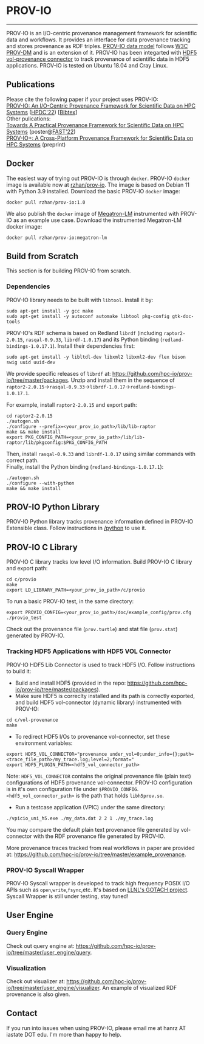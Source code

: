 # PROV-IO

---
PROV-IO is an I/O-centric provenance management framework for scientific data and workflows. It provides an interface for data provenance tracking and stores provenance as RDF triples. [PROV-IO data model](https://github.com/hpc-io/prov-io/blob/master/doc/provio-latest.png) follows [W3C PROV-DM](https://www.w3.org/TR/prov-dm/) and is an extension of it. PROV-IO has been integarted with [HDF5 vol-provenance connector](https://github.com/hpc-io/vol-provenance) to track provenance of scientific data in HDF5 applications. PROV-IO is tested on Ubuntu 18.04 and Cray Linux.

## Publications
Please cite the following paper if your project uses PROV-IO:  <br /> 
[PROV-IO: An I/O-Centric Provenance Framework for Scientific Data on HPC Systems](https://dl.acm.org/doi/10.1145/3502181.3531477) ([HPDC'22](https://www.hpdc.org/2022/)) [[Bibtex](https://github.com/hpc-io/prov-io/blob/master/doc/acm_3502181.3531477.bib)] <br /> 
Other pulications:  <br /> 
[Towards A Practical Provenance Framework for Scientific Data on HPC Systems](https://github.com/hpc-io/prov-io/blob/master/doc/FAST_22_WiP_PROV-IO.pdf) (poster@[FAST'22](https://www.usenix.org/conference/fast22)) <br />
[PROV-IO+: A Cross-Platform Provenance Framework for Scientific Data on HPC Systems](https://arxiv.org/abs/2308.00891) (preprint)<br />

## Docker
The easiest way of trying out PROV-IO is through ```docker```. PROV-IO ```docker``` image is available now at [rzhan/prov-io](https://hub.docker.com/repository/docker/rzhan/prov-io). The image is based on Debian 11 with Python 3.9 installed. Download the basic PROV-IO ```docker``` image:
```
docker pull rzhan/prov-io:1.0
```
We also publish the ```docker``` image of [Megatron-LM](https://github.com/NVIDIA/Megatron-LM) instrumented with PROV-IO as an example use case. Download the instrumented Megatron-LM docker image:
```
docker pull rzhan/prov-io:megatron-lm
```

## Build from Scratch
This section is for building PROV-IO from scratch.

### Dependencies
PROV-IO library needs to be built with ```libtool```. Install it by: <br /> 
```
sudo apt-get install -y gcc make
sudo apt-get install -y autoconf automake libtool pkg-config gtk-doc-tools 
```
PROV-IO's RDF schema is based on Redland ```librdf``` (including ```raptor2-2.0.15```, ```rasqal-0.9.33```, ```librdf-1.0.17```) and its Python binding (```redland-bindings-1.0.17.1```). Install their dependencies first: <br />  
```
sudo apt-get install -y libltdl-dev libxml2 libxml2-dev flex bison swig uuid uuid-dev
```
We provide specific releases of ```librdf``` at: https://github.com/hpc-io/prov-io/tree/master/packages. Unzip and install them in the sequence of ```raptor2-2.0.15```->```rasqal-0.9.33```->```librdf-1.0.17```->```redland-bindings-1.0.17.1```. <br />

For example, install ```raptor2-2.0.15``` and export path:
```
cd raptor2-2.0.15
./autogen.sh
./configure --prefix=<your_prov_io_path>/lib/lib-raptor
make && make install
export PKG_CONFIG_PATH=<your_prov_io_path>/lib/lib-raptor/lib/pkgconfig:$PKG_CONFIG_PATH
```
Then, install ```rasqal-0.9.33``` and ```librdf-1.0.17``` using similar commands with correct path. <br />
Finally, install the Python binding (```redland-bindings-1.0.17.1```):
```
./autogen.sh
./configure --with-python 
make && make install
```

## PROV-IO Python Library
PROV-IO Python library tracks provenance information defined in PROV-IO Extensible class.
Follow instructions in [/python](https://github.com/hpc-io/prov-io/tree/master/python) to use it.


## PROV-IO C Library
PROV-IO C library tracks low level I/O information. 
Build PROV-IO C library and export path:
```
cd c/provio
make
export LD_LIBRARY_PATH=<your_prov_io_path>/c/provio
```
To run a basic PROV-IO test, in the same directory: 
```
export PROVIO_CONFIG=<your_prov_io_path>/doc/example_config/prov.cfg
./provio_test
```
Check out the provenance file (```prov.turtle```) and stat file (```prov.stat```) generated by PROV-IO.


### Tracking HDF5 Applications with HDF5 VOL Connector
PROV-IO HDF5 Lib Connector is used to track HDF5 I/O. Follow instructions to build it:
- Build and install HDF5 (provided in the repo: https://github.com/hpc-io/prov-io/tree/master/packages).
- Make sure HDF5 is correclty installed and its path is correctly exported, and build HDF5 vol-connector (dynamic library) instrumented with PROV-IO:
```
cd c/vol-provenance
make
```
- To redirect HDF5 I/Os to provenance vol-connector, set these environment variables:
```
export HDF5_VOL_CONNECTOR="provenance under_vol=0;under_info={};path=<trace_file_path>/my_trace.log;level=2;format="           
export HDF5_PLUGIN_PATH=<hdf5_vol_connector_path>                                                                                     
```
Note: ```HDF5_VOL_CONNECTOR``` contains the original provenance file (plain text) configurations of HDF5 provenance vol-connector. PROV-IO configuration is in it's own configuration file under ```$PROVIO_CONFIG```. ```<hdf5_vol_connector_path>``` is the path that holds ```libh5prov.so```.
- Run a testcase application (VPIC) under the same directory:
```
./vpicio_uni_h5.exe ./my_data.dat 2 2 1 ./my_trace.log
```
You may compare the default plain text provenance file generated by vol-connector with the RDF provenance file generated by PROV-IO.  <br />

More provenance traces tracked from real workflows in paper are provided at: https://github.com/hpc-io/prov-io/tree/master/example_provenance.


### PROV-IO Syscall Wrapper
PROV-IO Syscall wrapper is developed to track high frequency POSIX I/O APIs such as ```open```,```write```,```fsync```,etc. It's based on [LLNL's GOTACH project](https://github.com/LLNL/GOTCHA). <br />
Syscall Wrapper is still under testing, stay tuned!

## User Engine
### Query Engine
Check out query engine at: https://github.com/hpc-io/prov-io/tree/master/user_engine/query.
### Visualization
Check out visualizer at: https://github.com/hpc-io/prov-io/tree/master/user_engine/visualizer. An example of visualized RDF provenance is also given.


## Contact
If you run into issues when using PROV-IO, please email me at hanrz AT iastate DOT edu. I'm more than happy to help.



